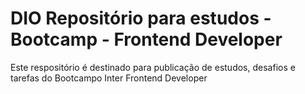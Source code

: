 # DIO Repositório para estudos - Bootcamp - Frontend Developer

Este respositório é destinado para publicação de estudos, desafios e tarefas do Bootcampo Inter Frontend Developer
